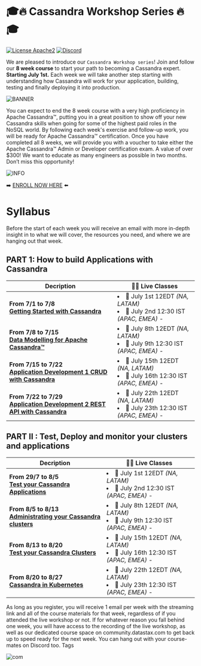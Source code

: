 # 🎓🔥 Cassandra Workshop Series 🔥🎓

[![License Apache2](https://img.shields.io/hexpm/l/plug.svg)](http://www.apache.org/licenses/LICENSE-2.0)
[![Discord](https://img.shields.io/discord/685554030159593522)](https://discord.com/widget?id=685554030159593522&theme=dark)

We are pleased to introduce our `Cassandra Workshop series`! Join and follow our **8 week course** to start your path to becoming a Cassandra expert. **Starting July 1st.** Each week we will take another step starting with understanding how Cassandra will work for your application, building, testing and finally deploying it into production.

![BANNER](https://img.evbuc.com/https%3A%2F%2Fcdn.evbuc.com%2Fimages%2F104032164%2F312276190164%2F1%2Foriginal.20200619-083832?w=1080&auto=format%2Ccompress&q=75&sharp=10&rect=0%2C0%2C2160%2C1080&s=280bc415dcd91bae37c8e3729447c6fb)

You can expect to end the 8 week course with a very high proficiency in Apache Cassandra™, putting you in a great position to show off your new Cassandra skills when going for some of the highest paid roles in the NoSQL world. By following each week's exercise and follow-up work, you will be ready for Apache Cassandra™ certification. Once you have completed all 8 weeks, we will provide you with a voucher to take either the Apache Cassandra™ Admin or Developer certification exam. A value of over $300! We want to educate as many engineers as possible in two months. Don’t miss this opportunity!

![INFO](https://img.evbuc.com/https%3A%2F%2Fcdn.evbuc.com%2Fimages%2F104059058%2F312276190164%2F1%2Foriginal.20200619-150816?h=2000&w=720&auto=format%2Ccompress&q=75&sharp=10&s=dbaf38edb1e9e83a43331dcda10eee06)

➡️ [ENROLL NOW HERE](https://www.eventbrite.com/e/cassandra-workshop-series-your-path-to-becoming-a-cassandra-expert-tickets-110114461318) ⬅️



# Syllabus

Before the start of each week you will receive an email with more in-depth insight in to what we will cover, the resources you need, and where we are hanging out that week.

## PART 1: How to build Applications with Cassandra

| Decription | 👨‍🏫 Live Classes |
|---|---|
| **From 7/1 to 7/8**<br/>**[Getting Started with Cassandra](./week1-getting-started-with-cassandra)**| <li>📅 July 1st 12EDT *(NA, LATAM)*<li> 📅 July 2nd 12:30 IST *(APAC, EMEA)* -|
| **From 7/8 to 7/15**<br/>**[Data Modelling for Apache Cassandra™](./week1-getting-started-with-cassandra)**| <li>📅 July 8th 12EDT *(NA, LATAM)*<li> 📅 July 9th 12:30 IST *(APAC, EMEA)* -|
| **From 7/15 to 7/22**<br/>**[Application Development 1 CRUD with Cassandra](./week1-getting-started-with-cassandra)**|<li>📅 July 15th 12EDT *(NA, LATAM)*<li> 📅 July 16th 12:30 IST *(APAC, EMEA)* -|
| **From 7/22 to 7/29**<br/>**[Application Development 2 REST API with Cassandra](./week1-getting-started-with-cassandra)**|<li>📅 July 22th 12EDT *(NA, LATAM)*<li> 📅 July 23th 12:30 IST *(APAC, EMEA)* -|

## PART II : Test, Deploy and monitor your clusters and applications

| Decription | 👨‍🏫 Live Classes |
|---|---|
| **From 29/7 to 8/5**<br/>**[Test your Cassandra Applications](./week1-getting-started-with-cassandra)**| <li>📅 July 1st 12EDT *(NA, LATAM)*<li> 📅 July 2nd 12:30 IST *(APAC, EMEA)* -|
| **From 8/5 to 8/13**<br/>**[Administrating your Cassandra clusters](./week1-getting-started-with-cassandra)**| <li>📅 July 8th 12EDT *(NA, LATAM)*<li> 📅 July 9th 12:30 IST *(APAC, EMEA)* -|
| **From 8/13 to 8/20**<br/>**[Test your Cassandra Clusters](./week1-getting-started-with-cassandra)**|<li>📅 July 15th 12EDT *(NA, LATAM)*<li> 📅 July 16th 12:30 IST *(APAC, EMEA)* -|
| **From 8/20 to 8/27**<br/>**[Cassandra in Kubernetes](./week1-getting-started-with-cassandra)**|<li>📅 July 22th 12EDT *(NA, LATAM)*<li> 📅 July 23th 12:30 IST *(APAC, EMEA)* -|

As long as you register, you will receive 1 email per week with the streaming link and all of the course materials for that week, regardless of if you attended the live workshop or not. If for whatever reason you fall behind one week, you will have access to the recording of the live workshop, as well as our dedicated course space on community.datastax.com to get back up to speed ready for the next week. You can hang out with your course-mates on Discord too.
Tags

![com](https://img.evbuc.com/https%3A%2F%2Fcdn.evbuc.com%2Fimages%2F104057250%2F312276190164%2F1%2Foriginal.20200619-144936?h=2000&w=720&auto=format%2Ccompress&q=75&sharp=10&s=f84ee0bb96e9b32caa7527e0f58cde30)


